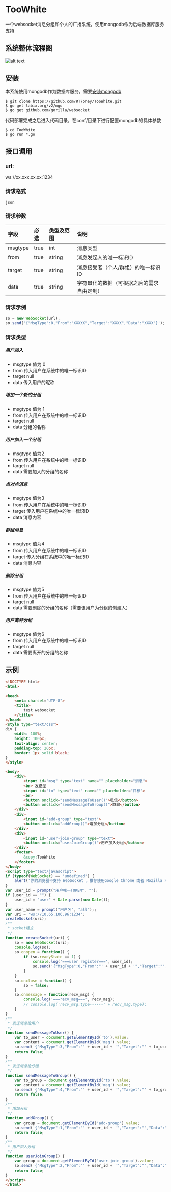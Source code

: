 # TooWhite
一个websocket消息分组和个人的广播系统，使用mongodb作为后端数据库服务支持

## 系统整体流程图

![alt text](https://raw.github.com/RT7oney/TooWhite/process.png)

## 安装

本系统使用mongodb作为数据库服务，需要[安装mongodb](http://www.runoob.com/mongodb/mongodb-window-install.html)

```ssh
$ git clone https://github.com/RT7oney/TooWhite.git
$ go get labix.org/v2/mgo
$ go get github.com/gorilla/websocket
```

代码部署完成之后进入代码目录，在conf/目录下进行配置mongodb的具体参数

```ssh
$ cd TooWhite
$ go run *.go
```

## 接口调用

### url:
ws://xx.xxx.xx.xx:1234

###  请求格式
    json

###  请求参数
| 字段                     |   必选            |   类型及范围    | 说明                               |
|:-------------------------|:----------------- |:----------------|:-----------------------------------|
|msgtype|true|int|消息类型|
|from|true|string|消息发起人的唯一标识ID|
|target|true|string|消息接受者（个人/群组）的唯一标识ID|
|data|true|string|字符串化的数据（可根据之后的需求自由定制）|


###  请求示例
```javascript
so = new WebSocket(url);
so.send('{"MsgType":0,"From":"XXXXX","Target":"XXXX","Data":"XXXX"}');
```

###  请求类型
##### 用户加入
* msgtype 值为 0
* from 传入用户在系统中的唯一标识ID
* target null
* data 传入用户的昵称

##### 增加一个新的分组
* msgtype 值为 1
* from 传入用户在系统中的唯一标识ID
* target null 
* data 分组的名称

##### 用户加入一个分组
* msgtype 值为2
* from 传入用户在系统中的唯一标识ID
* target null
* data 需要加入的分组的名称

##### 点对点消息
* msgtype 值为3
* from 传入用户在系统中的唯一标识ID
* target 传入用户在系统中的唯一标识ID
* data 消息内容

##### 群组消息
* msgtype 值为4
* from 传入用户在系统中的唯一标识ID
* target 传入分组在系统中的唯一标识ID
* data 消息内容

##### 删除分组
* msgtype 值为5
* from 传入用户在系统中的唯一标识ID
* target null
* data 需要删除的分组的名称（需要该用户为分组的创建人）

##### 用户离开分组
* msgtype 值为6
* from 传入用户在系统中的唯一标识ID
* target null
* data 需要离开的分组的名称

## 示例

```html
<!DOCTYPE html>
<html>

<head>
    <meta charset="UTF-8">
    <title>
        test websocket
    </title>
</head>
<style type="text/css">
div {
    width: 100%;
    height: 100px;
    text-align: center;
    padding-top: 20px;
    border: 1px solid black;
}
</style>

<body>
    <div>
        <input id="msg" type="text" name="" placeholder="消息">
        <br> 发送至
        <input id="to" type="text" name="" placeholder="目标">
        <br>
        <button onclick="sendMessageToUser()">私信</button>
        <button onclick="sendMessageToGroup()">群聊</button>
    </div>
    <div>
        <input id="add-group" type="text">
        <button onclick="addGroup()">增加分组</button>
    </div>
    <div>
        <input id="user-join-group" type="text">
        <button onclick="userJoinGroup()">用户加入分组</button>
    </div>
    <footer>
        &copy;TooWhite
    </footer>
</body>
<script type="text/javascript">
if (typeof(WebSocket) == 'undefined') {
    alert('你的浏览器不支持 WebSocket ，推荐使用Google Chrome 或者 Mozilla Firefox');
}
var user_id = prompt("用户唯一TOKEN", "");
if (user_id == "") {
    user_id = "user" + Date.parse(new Date());
}
var user_name = prompt("用户名", "all");;
var uri = 'ws://10.65.106.96:1234';
createSocket(uri);
/**
 * socket建立
 */
function createSocket(uri) {
    so = new WebSocket(uri);
    console.log(so);
    so.onopen = function() {
        if (so.readyState == 1) {
            console.log('===user register===', user_id);
            so.send('{"MsgType":0,"From":"' + user_id + '","Target":"","Data":"' + user_name + '"}');
        }
    }
    so.onclose = function() {
        so = false;
    }
    so.onmessage = function(recv_msg) {
        console.log('===recv_msg===', recv_msg);
        // console.log('recv_msg.type------' + recv_msg.type);
    }
}
/**
 * 发送消息给用户
 */
function sendMessageToUser() {
    var to_user = document.getElementById('to').value;
    var content = document.getElementById('msg').value;
    so.send('{"MsgType":3,"From":"' + user_id + '","Target":"' + to_user + '","Data":"' + content + '"}');
    return false;
}
/**
 * 发送消息给分组
 */
function sendMessageToGroup() {
    var to_group = document.getElementById('to').value;
    var content = document.getElementById('msg').value;
    so.send('{"MsgType":4,"From":"' + user_id + '","Target":"' + to_group + '","Data":"' + content + '"}');
    return false;
}
/**
 * 增加分组
 */
function addGroup() {
    var group = document.getElementById('add-group').value;
    so.send('{"MsgType":1,"From":"' + user_id + '","Target":"","Data":"' + group + '"}')
    return false;
}
/**
 * 用户加入分组
 */
function userJoinGroup() {
    var group = document.getElementById('user-join-group').value;
    so.send('{"MsgType":2,"From":"' + user_id + '","Target":"","Data":"' + group + '"}')
    return false;
}
</script>
</html>
```